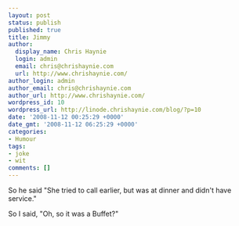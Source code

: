 ```yaml
---
layout: post
status: publish
published: true
title: Jimmy
author:
  display_name: Chris Haynie
  login: admin
  email: chris@chrishaynie.com
  url: http://www.chrishaynie.com/
author_login: admin
author_email: chris@chrishaynie.com
author_url: http://www.chrishaynie.com/
wordpress_id: 10
wordpress_url: http://linode.chrishaynie.com/blog/?p=10
date: '2008-11-12 00:25:29 +0000'
date_gmt: '2008-11-12 06:25:29 +0000'
categories:
- Humour
tags:
- joke
- wit
comments: []
---
```

<p>So he said "She tried to call earlier, but was at dinner and didn't have service."</p>
<p>So I said, "Oh, so it was a Buffet?"</p>
